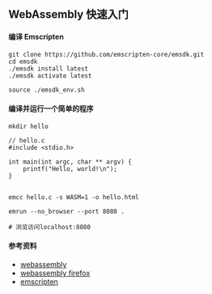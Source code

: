 ## WebAssembly 快速入门

#### 编译 Emscripten
```shell
git clone https://github.com/emscripten-core/emsdk.git
cd emsdk
./emsdk install latest
./emsdk activate latest

source ./emsdk_env.sh
```
#### 编译并运行一个简单的程序
```shell
mkdir hello

// hello.c
#include <stdio.h>

int main(int argc, char ** argv) { 
    printf("Hello, world!\n");
}


emcc hello.c -s WASM=1 -o hello.html

emrun --no_browser --port 8080 .

# 浏览访问localhost:8080
```


#### 参考资料
+ [webassembly](https://webassembly.org/)
+ [webassembly firefox](https://developer.mozilla.org/zh-CN/docs/WebAssembly)
+ [emscripten](https://emscripten.org/)